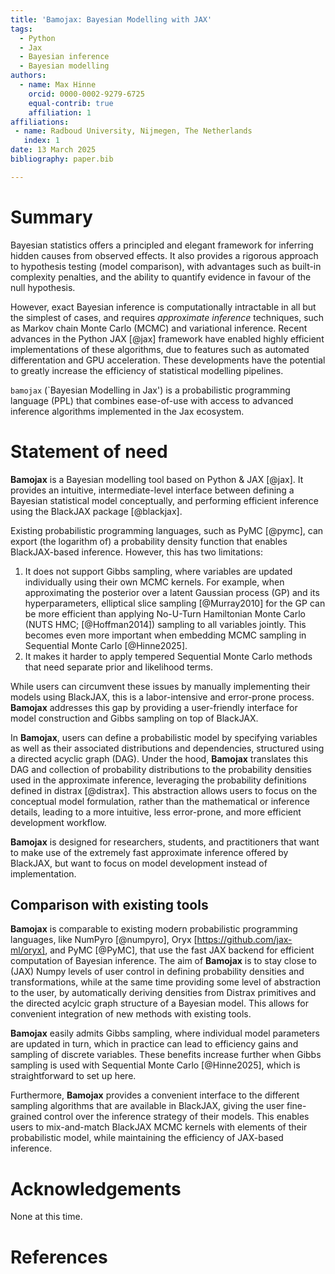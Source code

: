 ```yaml
---
title: 'Bamojax: Bayesian Modelling with JAX'
tags:
  - Python
  - Jax
  - Bayesian inference
  - Bayesian modelling
authors:
  - name: Max Hinne
    orcid: 0000-0002-9279-6725
    equal-contrib: true
    affiliation: 1
affiliations:
 - name: Radboud University, Nijmegen, The Netherlands
   index: 1
date: 13 March 2025
bibliography: paper.bib

---
```


# Summary

Bayesian statistics offers a principled and elegant framework for inferring
hidden causes from observed effects. It also provides a rigorous approach to 
hypothesis testing (model comparison), with advantages such as built-in complexity
penalties, and the ability to quantify evidence in favour of the null hypothesis.

However, exact Bayesian inference is computationally intractable in all but the
simplest of cases, and requires _approximate inference_ techniques, such as 
Markov chain Monte Carlo (MCMC) and variational inference. Recent advances in the Python
JAX [@jax] framework have enabled highly efficient implementations of these algorithms,
due to features such as automated differentation and GPU acceleration. These 
developments have the potential to greatly increase the efficiency of statistical 
modelling pipelines.

``bamojax`` (`Bayesian Modelling in Jax') is a probabilistic programming language (PPL) that combines ease-of-use with access to advanced inference algorithms implemented in the Jax ecosystem.


# Statement of need

**Bamojax** is a Bayesian modelling tool based on Python & JAX [@jax]. It
provides an intuitive, intermediate-level interface between defining a Bayesian 
statistical model conceptually, and performing efficient inference using the 
BlackJAX package [@blackjax]. 

Existing probabilistic programming languages, such as PyMC [@pymc], can export (the logarithm of) a probability density function that enables BlackJAX-based inference. However, this has two limitations:

1. It does not support Gibbs sampling, where variables are updated individually using their own MCMC kernels. For example, when approximating the posterior over a latent Gaussian process (GP) and its hyperparameters, elliptical slice sampling [@Murray2010] for the GP can be more efficient than applying No-U-Turn Hamiltonian Monte Carlo (NUTS HMC; [@Hoffman2014]) sampling  to all variables jointly. This becomes even more important when embedding MCMC sampling in Sequential Monte Carlo [@Hinne2025].
2. It makes it harder to apply tempered Sequential Monte Carlo methods that need separate prior and likelihood terms.

While users can circumvent these issues by manually implementing their models using BlackJAX,  this is a labor-intensive and error-prone process. **Bamojax** addresses this gap by providing a user-friendly interface for model construction and Gibbs sampling on top of BlackJAX.

In **Bamojax**, users can define a probabilistic model by specifying variables 
as well as their associated distributions and dependencies, structured using a 
directed acyclic graph (DAG). Under the hood, **Bamojax** translates this DAG and 
collection of probability distributions to the probability densities used in the
approximate inference, leveraging the probability definitions defined in distrax 
[@distrax]. This abstraction allows users to focus on the conceptual model 
formulation, rather than the mathematical or inference details, leading to a more
intuitive, less error-prone, and more efficient development workflow.

**Bamojax** is designed for researchers, students, and practitioners that want to
make use of the extremely fast approximate inference offered by BlackJAX, but 
want to focus on model development instead of implementation.

## Comparison with existing tools

**Bamojax** is comparable to existing modern probabilistic programming languages, like NumPyro [@numpyro], Oryx [https://github.com/jax-ml/oryx], and PyMC [@PyMC], that use the fast JAX backend for efficient computation of Bayesian inference. The aim of **Bamojax** is to stay close to (JAX) Numpy levels of user control in defining probability densities and transformations, while at the same time providing some level of abstraction to the user, by automatically deriving densities from Distrax primitives and the directed acylcic graph structure of a Bayesian model. This allows for convenient integration of new methods with existing tools.

**Bamojax** easily admits Gibbs sampling, where individual model parameters are updated in turn, which in practice can lead to efficiency gains and sampling of discrete variables. These benefits increase further when Gibbs sampling is used with Sequential Monte Carlo [@Hinne2025], which is straightforward to set up here.

Furthermore, **Bamojax** provides a convenient interface to the different sampling algorithms that are available in BlackJAX, giving the user fine-grained control over the inference strategy of their models. This enables users to mix-and-match
BlackJAX MCMC kernels with elements of their probabilistic model, while maintaining
the efficiency of JAX-based inference.

# Acknowledgements

None at this time.

# References

